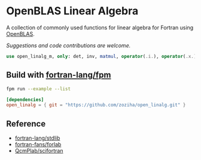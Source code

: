 # OpenBLAS Linear Algebra

A collection of commonly used functions for linear algebra for Fortran using [OpenBLAS](https://github.com/xianyi/OpenBLAS).

*Suggestions and code contributions are welcome.*

```fortran
use open_linalg_m, only: det, inv, matmul, operator(.i.), operator(.x.), solve
```

## Build with [fortran-lang/fpm](https://github.com/fortran-lang/fpm)

```sh
fpm run --example --list
```

```toml
[dependencies]
open_linalg = { git = "https://github.com/zoziha/open_linalg.git" }
```

## Reference

- [fortran-lang/stdlib](https://github.com/fortran-lang/stdlib)
- [fortran-fans/forlab](https://github.com/fortran-fans/forlab)
- [QcmPlab/scifortran](https://github.com/QcmPlab/SciFortran)
